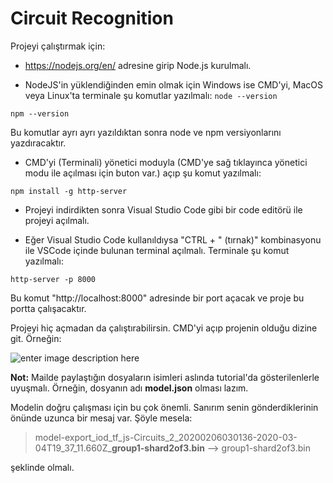 
# Circuit Recognition

Projeyi çalıştırmak için:

 - https://nodejs.org/en/ adresine girip Node.js kurulmalı.
 
 - NodeJS'in yüklendiğinden emin olmak için Windows ise CMD'yi, MacOS veya Linux'ta terminale şu komutlar yazılmalı:
  `node --version`
  
  `npm --version`
  
  Bu komutlar ayrı ayrı yazıldıktan sonra node ve npm versiyonlarını yazdıracaktır.
  
  - CMD'yi (Terminali) yönetici moduyla (CMD'ye sağ tıklayınca yönetici modu ile açılması için buton var.) açıp şu komut yazılmalı:
  
  `npm install -g http-server`
  
  - Projeyi indirdikten sonra Visual Studio Code gibi bir code editörü ile projeyi açılmalı.
  
  - Eğer Visual Studio Code kullanıldıysa "CTRL + " (tırnak)" kombinasyonu ile VSCode içinde bulunan terminal açılmalı. Terminale şu komut yazılmalı:
  
  `http-server -p 8000`
  
  Bu komut "http://localhost:8000" adresinde bir port açacak ve proje bu portta çalışacaktır.

Projeyi hiç açmadan da çalıştırabilirsin. CMD'yi açıp projenin olduğu dizine git. Örneğin:

![enter image description here](https://i.imgur.com/U6VPksb.png)

**Not:** Mailde paylaştığın dosyaların isimleri aslında tutorial'da gösterilenlerle uyuşmalı. Örneğin, dosyanın adı **model.json** olması lazım.

 Modelin doğru çalışması için bu çok önemli. Sanırım senin gönderdiklerinin önünde uzunca bir mesaj var. Şöyle mesela:

>  model-export_iod_tf_js-Circuits_2_20200206030136-2020-03-04T19_37_11.660Z_**group1-shard2of3.bin**
> --> group1-shard2of3.bin

 şeklinde olmalı.
